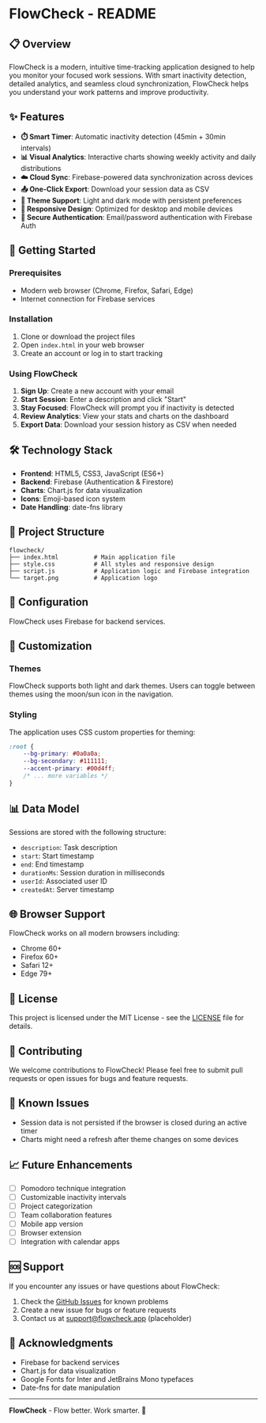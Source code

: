 # FlowCheck - README

## 📋 Overview

FlowCheck is a modern, intuitive time-tracking application designed to help you monitor your focused work sessions. With smart inactivity detection, detailed analytics, and seamless cloud synchronization, FlowCheck helps you understand your work patterns and improve productivity.

## ✨ Features

- **⏱️ Smart Timer**: Automatic inactivity detection (45min + 30min intervals)
- **📊 Visual Analytics**: Interactive charts showing weekly activity and daily distributions
- **☁️ Cloud Sync**: Firebase-powered data synchronization across devices
- **📤 One-Click Export**: Download your session data as CSV
- **🎨 Theme Support**: Light and dark mode with persistent preferences
- **📱 Responsive Design**: Optimized for desktop and mobile devices
- **🔐 Secure Authentication**: Email/password authentication with Firebase Auth

## 🚀 Getting Started

### Prerequisites

- Modern web browser (Chrome, Firefox, Safari, Edge)
- Internet connection for Firebase services

### Installation

1. Clone or download the project files
2. Open `index.html` in your web browser
3. Create an account or log in to start tracking

### Using FlowCheck

1. **Sign Up**: Create a new account with your email
2. **Start Session**: Enter a description and click "Start"
3. **Stay Focused**: FlowCheck will prompt you if inactivity is detected
4. **Review Analytics**: View your stats and charts on the dashboard
5. **Export Data**: Download your session history as CSV when needed

## 🛠️ Technology Stack

- **Frontend**: HTML5, CSS3, JavaScript (ES6+)
- **Backend**: Firebase (Authentication & Firestore)
- **Charts**: Chart.js for data visualization
- **Icons**: Emoji-based icon system
- **Date Handling**: date-fns library

## 📁 Project Structure

```
flowcheck/
├── index.html          # Main application file
├── style.css           # All styles and responsive design
├── script.js           # Application logic and Firebase integration
└── target.png          # Application logo
```

## 🔧 Configuration

FlowCheck uses Firebase for backend services.

## 🎨 Customization

### Themes

FlowCheck supports both light and dark themes. Users can toggle between themes using the moon/sun icon in the navigation.

### Styling

The application uses CSS custom properties for theming:

```css
:root {
    --bg-primary: #0a0a0a;
    --bg-secondary: #111111;
    --accent-primary: #00d4ff;
    /* ... more variables */
}
```

## 📊 Data Model

Sessions are stored with the following structure:
- `description`: Task description
- `start`: Start timestamp
- `end`: End timestamp
- `durationMs`: Session duration in milliseconds
- `userId`: Associated user ID
- `createdAt`: Server timestamp

## 🌐 Browser Support

FlowCheck works on all modern browsers including:
- Chrome 60+
- Firefox 60+
- Safari 12+
- Edge 79+

## 📝 License

This project is licensed under the MIT License - see the [LICENSE](LICENSE) file for details.

## 🤝 Contributing

We welcome contributions to FlowCheck! Please feel free to submit pull requests or open issues for bugs and feature requests.

## 🐛 Known Issues

- Session data is not persisted if the browser is closed during an active timer
- Charts might need a refresh after theme changes on some devices

## 📈 Future Enhancements

- [ ] Pomodoro technique integration
- [ ] Customizable inactivity intervals
- [ ] Project categorization
- [ ] Team collaboration features
- [ ] Mobile app version
- [ ] Browser extension
- [ ] Integration with calendar apps

## 🆘 Support

If you encounter any issues or have questions about FlowCheck:

1. Check the [GitHub Issues](../../issues) for known problems
2. Create a new issue for bugs or feature requests
3. Contact us at support@flowcheck.app (placeholder)

## 🙏 Acknowledgments

- Firebase for backend services
- Chart.js for data visualization
- Google Fonts for Inter and JetBrains Mono typefaces
- Date-fns for date manipulation

---

**FlowCheck** - Flow better. Work smarter. 🚀
